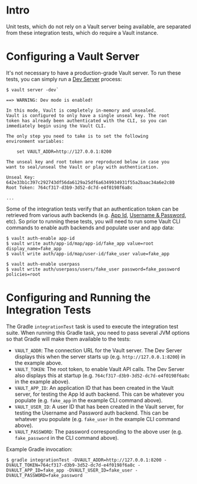 Intro
=====
Unit tests, which do not rely on a Vault server being available, are separated from
these integration tests, which do require a Vault instance.

Configuring a Vault Server
==========================
It's not necessary to have a production-grade Vault server.  To run these tests, you
can simply run a [Dev Server](https://www.vaultproject.io/intro/getting-started/dev-server.html)
process:

```
$ vault server -dev`

==> WARNING: Dev mode is enabled!

In this mode, Vault is completely in-memory and unsealed.
Vault is configured to only have a single unseal key. The root
token has already been authenticated with the CLI, so you can
immediately begin using the Vault CLI.

The only step you need to take is to set the following
environment variables:

    set VAULT_ADDR=http://127.0.0.1:8200

The unseal key and root token are reproduced below in case you
want to seal/unseal the Vault or play with authentication.

Unseal Key: 642e33b1c397c292743df56da6129a25df6a6349934931f55a2baac34a6e2c80
Root Token: 764cf317-d3b9-3d52-dc7d-e4f0198f6a8c

...
```

Some of the integration tests verify that an authentication  token can be retrieved
from various auth backends (e.g. [App Id](https://www.vaultproject.io/docs/auth/app-id.html),
[Username & Password](https://www.vaultproject.io/docs/auth/userpass.html), etc).
So prior to running these tests, you will need to run some Vault CLI commands to
enable auth backends and populate user and app data:

```
$ vault auth-enable app-id
$ vault write auth/app-id/map/app-id/fake_app value=root display_name=fake_app
$ vault write auth/app-id/map/user-id/fake_user value=fake_app

$ vault auth-enable userpass
$ vault write auth/userpass/users/fake_user password=fake_password policies=root
```

Configuring and Running the Integration Tests
=============================================
The Gradle `integrationTest` task is used to execute the integration test suite.
When running this Gradle task, you need to pass several JVM options so that Gradle
will make them available to the tests:

* `VAULT_ADDR`: The connection URL for the Vault server.  The Dev Server displays
  this when the server starts up (e.g. `http://127.0.0.1:8200`) in the example above.
* `VAULT_TOKEN`: The root token, to enable Vault API calls.  The Dev Server also
  displays this at startup (e.g. `764cf317-d3b9-3d52-dc7d-e4f0198f6a8c` in the
  example above).
* `VAULT_APP_ID`: An application ID that has been created in the Vault server,
  for testing the App Id auth backend.  This can be whatever you populate (e.g.
  `fake_app` in the example CLI command above).
* `VAULT_USER_ID`: A user ID that has been created in the Vault server, for testing
  the Username and Password auth backend.  This can be whatever you populate (e.g.
  `fake_user` in the example CLI command above).
* `VAULT_PASSWORD`: The password corresponding to the above user (e.g. `fake_password`
  in the CLI command above).

Example Gradle invocation:

`$ gradle integrationTest -DVAULT_ADDR=http://127.0.0.1:8200 -DVAULT_TOKEN=764cf317-d3b9-3d52-dc7d-e4f0198f6a8c -DVAULT_APP_ID=fake_app -DVAULT_USER_ID=fake_user -DVAULT_PASSWORD=fake_password`
